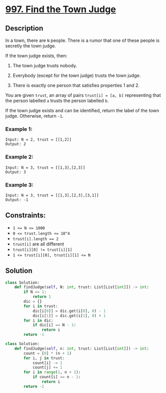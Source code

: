 # [997. Find the Town Judge](https://leetcode.com/problems/find-the-town-judge/description/?envType=daily-question&envId=2024-02-22)

## Description

In a town, there are `N` people. There is a rumor that one of these people is secretly the town judge.

If the town judge exists, then:

1. The town judge trusts nobody.

2. Everybody (except for the town judge) trusts the town judge.

3. There is exactly one person that satisfies properties 1 and 2.

You are given `trust`, an array of pairs `trust[i] = [a, b]` representing that the person labelled `a` trusts the person labelled `b`.

If the town judge exists and can be identified, return the label of the town judge. Otherwise, return `-1`.

### Example 1:

```
Input: N = 2, trust = [[1,2]]
Output: 2
```

### Example 2:

```
Input: N = 3, trust = [[1,3],[2,3]]
Output: 3
```

### Example 3:

```
Input: N = 3, trust = [[1,3],[2,3],[3,1]]
Output: -1
```

## Constraints:

* `1 <= N <= 1000`
* `0 <= trust.length <= 10^4`
* `trust[i].length == 2`
* `trust[i]` are all different
* `trust[i][0] != trust[i][1]`
* `1 <= trust[i][0], trust[i][1] <= N`

## Solution

```python
class Solution:
    def findJudge(self, N: int, trust: List[List[int]]) -> int:
        if N == 1:
            return 1
        dic = {}
        for i in trust:
            dic[i[0]] = dic.get(i[0], 0) - 1
            dic[i[1]] = dic.get(i[1], 0) + 1
        for i in dic:
            if dic[i] == N - 1:
                return i
        return -1
```

```python
class Solution:
    def findJudge(self, n: int, trust: List[List[int]]) -> int:
        count = [0] * (n + 1)
        for i, j in trust:
            count[i] -= 1
            count[j] += 1
        for i in range(1, n + 1):
            if count[i] == n - 1:
                return i
        return -1     
```